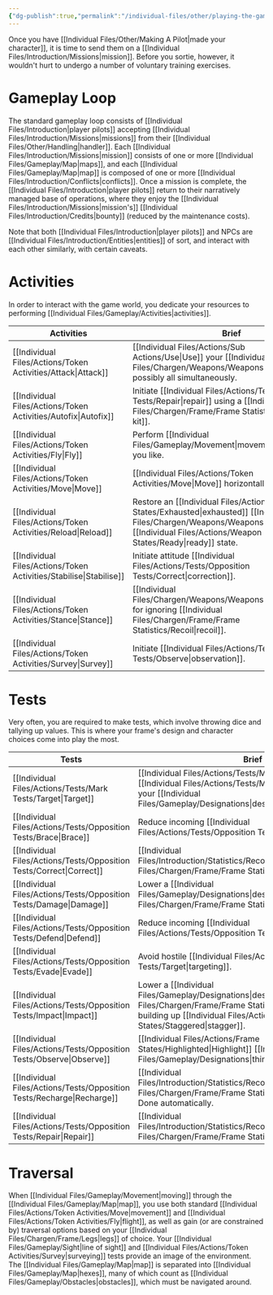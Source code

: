 ```yaml
---
{"dg-publish":true,"permalink":"/individual-files/other/playing-the-game/"}
---
```


Once you have [[Individual Files/Other/Making A Pilot\|made your character]], it is time to send them on a [[Individual Files/Introduction/Missions\|mission]]. Before you sortie, however, it wouldn't hurt to undergo a number of voluntary training exercises.

# Gameplay Loop
The standard gameplay loop consists of [[Individual Files/Introduction\|player pilots]] accepting [[Individual Files/Introduction/Missions\|missions]] from their [[Individual Files/Other/Handling\|handler]]. Each [[Individual Files/Introduction/Missions\|mission]] consists of one or more [[Individual Files/Gameplay/Map\|maps]], and each [[Individual Files/Gameplay/Map\|map]] is composed of one or more [[Individual Files/Introduction/Conflicts\|conflicts]]. Once a mission is complete, the [[Individual Files/Introduction\|player pilots]] return to their narratively managed base of operations, where they enjoy the [[Individual Files/Introduction/Missions\|mission's]] [[Individual Files/Introduction/Credits\|bounty]] (reduced by the maintenance costs).

Note that both [[Individual Files/Introduction\|player pilots]] and NPCs are [[Individual Files/Introduction/Entities\|entities]] of sort, and interact with each other similarly, with certain caveats.

# Activities

In order to interact with the game world, you dedicate your resources to performing [[Individual Files/Gameplay/Activities\|activities]].

| Activities                  | Brief                                                                                         |
| --------------------------- | --------------------------------------------------------------------------------------------- |
| [[Individual Files/Actions/Token Activities/Attack\|Attack]]       | [[Individual Files/Actions/Sub Actions/Use\|Use]] your [[Individual Files/Chargen/Weapons/Weapons\|weapons]], possibly all simultaneously.                    |
| [[Individual Files/Actions/Token Activities/Autofix\|Autofix]]     | Initiate [[Individual Files/Actions/Tests/Opposition Tests/Repair\|repair]] using a [[Individual Files/Chargen/Frame/Frame Statistics/Kits\|repair kit]].                               |
| [[Individual Files/Actions/Token Activities/Fly\|Fly]]             | Perform [[Individual Files/Gameplay/Movement\|movement]] in any way you like.                                        |
| [[Individual Files/Actions/Token Activities/Move\|Move]]           | [[Individual Files/Actions/Token Activities/Move\|Move]] horizontally.                                                               |
| [[Individual Files/Actions/Token Activities/Reload\|Reload]]       | Restore an [[Individual Files/Actions/Weapon States/Exhausted\|exhausted]] [[Individual Files/Chargen/Weapons/Weapons\|weapon]] to a [[Individual Files/Actions/Weapon States/Ready\|ready]] state. |
| [[Individual Files/Actions/Token Activities/Stabilise\|Stabilise]] | Initiate attitude [[Individual Files/Actions/Tests/Opposition Tests/Correct\|correction]].                                                 |
| [[Individual Files/Actions/Token Activities/Stance\|Stance]]       | [[Individual Files/Chargen/Weapons/Weapons\|Weapon]] option for ignoring [[Individual Files/Chargen/Frame/Frame Statistics/Recoil\|recoil]].                             |
| [[Individual Files/Actions/Token Activities/Survey\|Survey]]       | Initiate [[Individual Files/Actions/Tests/Opposition Tests/Observe\|observation]].                                                         |

# Tests

Very often, you are required to make tests, which involve throwing dice and tallying up values. This is where your frame's design and character choices come into play the most.

| Tests                     | Brief                                                                                                          |
| ------------------------- | -------------------------------------------------------------------------------------------------------------- |
| [[Individual Files/Actions/Tests/Mark Tests/Target\|Target]]     | [[Individual Files/Actions/Tests/Mark Tests/Target\|Hit]] or [[Individual Files/Actions/Tests/Mark Tests/Target\|miss]] your [[Individual Files/Gameplay/Designations\|designation]].                               |
| [[Individual Files/Actions/Tests/Opposition Tests/Brace\|Brace]]       | Reduce incoming [[Individual Files/Actions/Tests/Opposition Tests/Impact\|impact]].                                                                         |
| [[Individual Files/Actions/Tests/Opposition Tests/Correct\|Correct]]   | [[Individual Files/Introduction/Statistics/Recovery\|Recover]] [[Individual Files/Chargen/Frame/Frame Statistics/Stability\|stability]].                                                          |
| [[Individual Files/Actions/Tests/Opposition Tests/Damage\|Damage]]     | Lower a [[Individual Files/Gameplay/Designations\|designation's]] [[Individual Files/Chargen/Frame/Frame Statistics/Integrity\|integrity]].                                        |
| [[Individual Files/Actions/Tests/Opposition Tests/Defend\|Defend]]     | Reduce incoming [[Individual Files/Actions/Tests/Opposition Tests/Damage\|damage]].                                                                         |
| [[Individual Files/Actions/Tests/Opposition Tests/Evade\|Evade]]       | Avoid hostile [[Individual Files/Actions/Tests/Mark Tests/Target\|targeting]].                                                                        |
| [[Individual Files/Actions/Tests/Opposition Tests/Impact\|Impact]]     | Lower a [[Individual Files/Gameplay/Designations\|designation's]] [[Individual Files/Chargen/Frame/Frame Statistics/Integrity\|integrity]], building up [[Individual Files/Actions/Frame States/Staggered\|stagger]]. |
| [[Individual Files/Actions/Tests/Opposition Tests/Observe\|Observe]]   | [[Individual Files/Actions/Frame States/Highlighted\|Highlight]] [[Individual Files/Gameplay/Designations\|things of interest]].                                         |
| [[Individual Files/Actions/Tests/Opposition Tests/Recharge\|Recharge]] | [[Individual Files/Introduction/Statistics/Recovery\|Recover]] [[Individual Files/Chargen/Frame/Frame Statistics/Energy\|energy]]. Done automatically.                                            |
| [[Individual Files/Actions/Tests/Opposition Tests/Repair\|Repair]]     | [[Individual Files/Introduction/Statistics/Recovery\|Recover]] [[Individual Files/Chargen/Frame/Frame Statistics/Integrity\|integrity]].                                                          |


# Traversal
When [[Individual Files/Gameplay/Movement\|moving]] through the [[Individual Files/Gameplay/Map\|map]], you use both standard [[Individual Files/Actions/Token Activities/Move\|movement]] and [[Individual Files/Actions/Token Activities/Fly\|flight]], as well as gain (or are constrained by) traversal options based on your [[Individual Files/Chargen/Frame/Legs\|legs]] of choice. Your [[Individual Files/Gameplay/Sight\|line of sight]] and [[Individual Files/Actions/Token Activities/Survey\|surveying]] tests provide an image of the environment. The [[Individual Files/Gameplay/Map\|map]] is separated into [[Individual Files/Gameplay/Map\|hexes]], many of which count as [[Individual Files/Gameplay/Obstacles\|obstacles]], which must be navigated around.